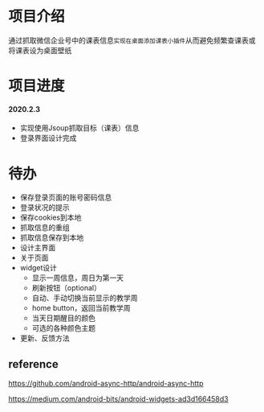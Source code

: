 # 项目介绍

通过抓取微信企业号中的课表信息`实现在桌面添加课表小插件`从而避免频繁查课表或将课表设为桌面壁纸

# 项目进度

#### 2020.2.3

* 实现使用Jsoup抓取目标（课表）信息
* 登录界面设计完成

# 待办

* 保存登录页面的账号密码信息
* 登录状况的提示
* 保存cookies到本地
* 抓取信息的重组
* 抓取信息保存到本地
* 设计主界面
* 关于页面
* widget设计
  * 显示一周信息，周日为第一天
  * 刷新按钮（optional）
  * 自动、手动切换当前显示的教学周
  * home button，返回当前教学周
  * 当天日期醒目的颜色
  * 可选的各种颜色主题
* 更新、反馈方法

## reference

 https://github.com/android-async-http/android-async-http 

 https://medium.com/android-bits/android-widgets-ad3d166458d3 

